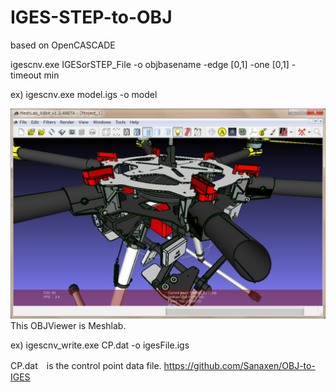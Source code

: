 # IGES-STEP-to-OBJ
based on OpenCASCADE

igescnv.exe IGESorSTEP_File -o objbasename -edge [0,1]
 -one [0,1] -timeout min
 
 ex)
 igescnv.exe model.igs -o model
 
<img src="https://github.com/Sanaxen/IGES-STEP-to-OBJ/blob/master/image/image2.png"/> 
 This OBJViewer is Meshlab.

ex)
igescnv_write.exe CP.dat -o igesFile.igs

CP.dat　is the control point data file.
https://github.com/Sanaxen/OBJ-to-IGES
